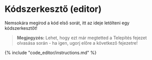 # Kódszerkesztő (editor)

Nemsokára megírod a kód első sorát, itt az ideje letölteni egy kódszerkesztőt!

> **Megjegyzés:** Lehet, hogy ezt már megtetted a Telepítés fejezet olvasása során - ha igen, ugorj előre a következő fejezetre!

{% include "code_editor/instructions.md" %}
